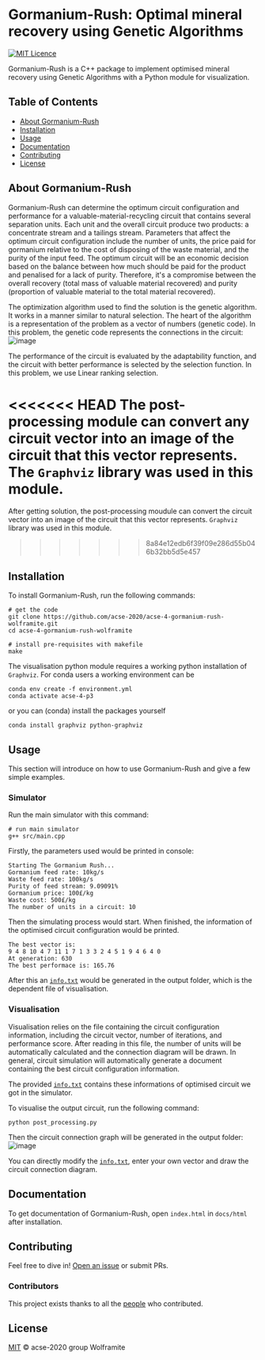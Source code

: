 # Gormanium-Rush: Optimal mineral recovery using Genetic Algorithms

[![MIT Licence](https://badges.frapsoft.com/os/mit/mit.svg?v=103)](https://opensource.org/licenses/mit-license.php)

Gormanium-Rush is a C++ package to implement optimised mineral recovery using Genetic Algorithms with a Python module for visualization.

## Table of Contents

- [About Gormanium-Rush](#about-gormanium-rush)
- [Installation](#installation)
- [Usage](#usage)
- [Documentation](#documentation)
- [Contributing](#contributing)
- [License](#license)


## About Gormanium-Rush

Gormanium-Rush can determine the optimum circuit configuration and performance for a valuable-material-recycling circuit that contains several separation units. Each unit and the overall circuit produce two products: a concentrate stream and a tailings stream. Parameters that affect the optimum circuit configuration include the number of units, the price paid for gormanium relative to the cost of disposing of the waste material, and the purity of the input feed. The optimum circuit will be an economic decision based on the balance between how much should be paid for the product and penalised for a lack of purity. Therefore, it's a compromise between the overall recovery (total mass of valuable material recovered) and purity (proportion of valuable material to the total material recovered).

The optimization algorithm used to find the solution is the genetic algorithm. It works in a manner similar to natural selection. The heart of the algorithm is a representation of the problem as a vector of numbers (genetic code). In this problem, the genetic code represents the connections in the circuit:
![image](https://github.com/acse-2020/acse-4-gormanium-rush-wolframite/blob/main/resources/circuit-vector.jpg)

The performance of the circuit is evaluated by the adaptability function, and the circuit with better performance is selected by the selection function. In this problem, we use Linear ranking selection.

<<<<<<< HEAD
The post-processing module can convert any circuit vector into an image of the circuit that this vector represents. The `Graphviz` library was used in this module.
=======
After getting solution, the post-processing moudule can convert the circuit vector into an image of the circuit that this vector represents. `Graphviz` library was used in this module.
>>>>>>> 8a84e12edb6f39f09e286d55b046b32bb5d5e457


## Installation

To install Gormanium-Rush, run the following commands:

```
# get the code
git clone https://github.com/acse-2020/acse-4-gormanium-rush-wolframite.git
cd acse-4-gormanium-rush-wolframite

# install pre-requisites with makefile
make
```

The visualisation python module requires a working python installation of `Graphviz`. For conda users a working environment can be

```
conda env create -f environment.yml
conda activate acse-4-p3
```

or you can (conda) install the packages yourself
```
conda install graphviz python-graphviz
```


## Usage

This section will introduce on how to use Gormanium-Rush and give a few simple examples.

### Simulator

Run the main simulator with this command:

```
# run main simulator
g++ src/main.cpp
```

Firstly, the parameters used would be printed in console:

```
Starting The Gormanium Rush...
Gormanium feed rate: 10kg/s
Waste feed rate: 100kg/s
Purity of feed stream: 9.09091%
Gormanium price: 100£/kg
Waste cost: 500£/kg
The number of units in a circuit: 10
```

Then the simulating process would start. When finished, the information of the optimised circuit configuration would be printed.

```
The best vector is:
9 4 8 10 4 7 11 1 7 1 3 3 2 4 5 1 9 4 6 4 0
At generation: 630
The best performace is: 165.76
```

After this an [`info.txt`](https://github.com/acse-2020/acse-4-gormanium-rush-wolframite/blob/main/output/info.txt) would be generated in the output folder, which is the dependent file of visualisation.


### Visualisation

Visualisation relies on the file containing the circuit configuration information, including the circuit vector, number of iterations, and performance score.
After reading in this file, the number of units will be automatically calculated and the connection diagram will be drawn.
In general, circuit simulation will automatically generate a document containing the best circuit configuration information.

The provided [`info.txt`](https://github.com/acse-2020/acse-4-gormanium-rush-wolframite/blob/main/output/info.txt) contains these informations of optimised circuit we got in the simulator.

To visualise the output circuit, run the following command:

```
python post_processing.py
```

Then the circuit connection graph will be generated in the output folder:
![image](https://github.com/acse-2020/acse-4-gormanium-rush-wolframite/blob/main/output/circuit.png)

You can directly modify the [`info.txt`](https://github.com/acse-2020/acse-4-gormanium-rush-wolframite/blob/main/output/info.txt), enter your own vector and draw the circuit connection diagram.


## Documentation

To get documentation of Gormanium-Rush, open `index.html` in `docs/html` after installation.


## Contributing

Feel free to dive in! [Open an issue](https://github.com/acse-2020/acse-4-gormanium-rush-wolframite/issues/new) or submit PRs.

### Contributors

This project exists thanks to all the [people](https://github.com/acse-2020/acse-4-gormanium-rush-wolframite/graphs/contributors) who contributed.


## License

[MIT](LICENSE) © acse-2020 group Wolframite
